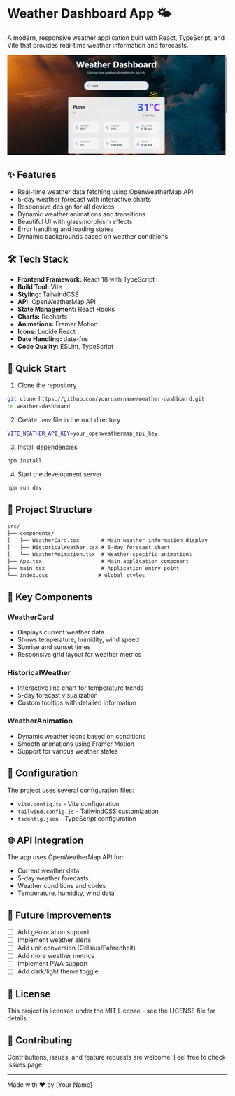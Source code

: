<!-- filepath: /D:/Pavan_Khamitkar/Frontend/Weather_app/README.md -->
# Weather Dashboard App 🌤️

A modern, responsive weather application built with React, TypeScript, and Vite that provides real-time weather information and forecasts.

![Weather Dashboard Preview](screenshots/preview.png)

## ✨ Features

- Real-time weather data fetching using OpenWeatherMap API
- 5-day weather forecast with interactive charts
- Responsive design for all devices
- Dynamic weather animations and transitions
- Beautiful UI with glassmorphism effects
- Error handling and loading states
- Dynamic backgrounds based on weather conditions

## 🛠️ Tech Stack

- **Frontend Framework:** React 18 with TypeScript
- **Build Tool:** Vite
- **Styling:** TailwindCSS
- **API:** OpenWeatherMap API
- **State Management:** React Hooks
- **Charts:** Recharts
- **Animations:** Framer Motion
- **Icons:** Lucide React
- **Date Handling:** date-fns
- **Code Quality:** ESLint, TypeScript

## 🚀 Quick Start

1. Clone the repository
```bash
git clone https://github.com/yourusername/weather-dashboard.git
cd weather-dashboard
```

2. Create `.env` file in the root directory
```bash
VITE_WEATHER_API_KEY=your_openweathermap_api_key
```

3. Install dependencies
```bash
npm install
```

4. Start the development server
```bash
npm run dev
```

## 📁 Project Structure

```
src/
├── components/
│   ├── WeatherCard.tsx       # Main weather information display
│   ├── HistoricalWeather.tsx # 5-day forecast chart
│   └── WeatherAnimation.tsx  # Weather-specific animations
├── App.tsx                   # Main application component
├── main.tsx                  # Application entry point
└── index.css                # Global styles
```

## 🎨 Key Components

### WeatherCard
- Displays current weather data
- Shows temperature, humidity, wind speed
- Sunrise and sunset times
- Responsive grid layout for weather metrics

### HistoricalWeather
- Interactive line chart for temperature trends
- 5-day forecast visualization
- Custom tooltips with detailed information

### WeatherAnimation
- Dynamic weather icons based on conditions
- Smooth animations using Framer Motion
- Support for various weather states

## 🔧 Configuration

The project uses several configuration files:
- `vite.config.ts` - Vite configuration
- `tailwind.config.js` - TailwindCSS customization
- `tsconfig.json` - TypeScript configuration

## 🌐 API Integration

The app uses OpenWeatherMap API for:
- Current weather data
- 5-day weather forecasts
- Weather conditions and codes
- Temperature, humidity, wind data

## 🎯 Future Improvements

- [ ] Add geolocation support
- [ ] Implement weather alerts
- [ ] Add unit conversion (Celsius/Fahrenheit)
- [ ] Add more weather metrics
- [ ] Implement PWA support
- [ ] Add dark/light theme toggle

## 📄 License

This project is licensed under the MIT License - see the LICENSE file for details.

## 🤝 Contributing

Contributions, issues, and feature requests are welcome! Feel free to check issues page.

---

Made with ❤️ by [Your Name]
